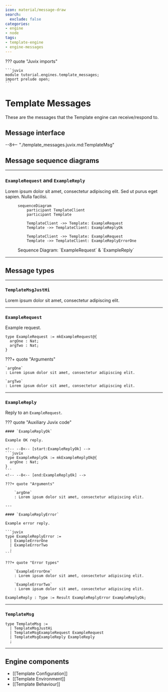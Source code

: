 ```yaml
---
icon: material/message-draw
search:
  exclude: false
categories:
- engine
- node
tags:
- template-engine
- engine-messages
---
```


??? quote "Juvix imports"

    ```juvix
    module tutorial.engines.template_messages;
    import prelude open;
    ```

# Template Messages

These are the messages that the Template engine can receive/respond to.

## Message interface

--8<-- "./template_messages.juvix.md:TemplateMsg"


## Message sequence diagrams

---

### `ExampleRequest` and `ExampleReply`

Lorem ipsum dolor sit amet, consectetur adipiscing elit.
Sed ut purus eget sapien. Nulla facilisi.

<!-- --8<-- [start:message-sequence-diagram-ExampleRequest] -->
<figure markdown="span">

```mermaid
sequenceDiagram
    participant TemplateClient
    participant Template

    TemplateClient ->> Template: ExampleRequest
    Template ->> TemplateClient: ExampleReplyOk

    TemplateClient ->> Template: ExampleRequest
    Template ->> TemplateClient: ExampleReplyErrorOne
```

<figcaption markdown="span">
Sequence Diagram: `ExampleRequest` & `ExampleReply`
</figcaption>
</figure>
<!-- --8<-- [end:message-sequence-diagram-ExampleRequest] -->

---

## Message types

---

### `TemplateMsgJustHi`

Lorem ipsum dolor sit amet, consectetur adipiscing elit.

---

### `ExampleRequest`

Example request.

<!-- --8<-- [start:ExampleRequest] -->
```juvix
type ExampleRequest := mkExampleRequest@{
  argOne : Nat;
  argTwo : Nat;
}
```
<!-- --8<-- [end:ExampleRequest] -->

???+ quote "Arguments"

    `argOne`
    : Lorem ipsum dolor sit amet, consectetur adipiscing elit.

    `argTwo`
    : Lorem ipsum dolor sit amet, consectetur adipiscing elit.

---

### `ExampleReply`

Reply to an `ExampleRequest`.

??? quote "Auxiliary Juvix code"

    #### `ExampleReplyOk`

    Example OK reply.

    <!-- --8<-- [start:ExampleReplyOk] -->
    ```juvix
    type ExampleReplyOk := mkExampleReplyOk@{
      argOne : Nat;
    }
    ```
    <!-- --8<-- [end:ExampleReplyOk] -->

    ???+ quote "Arguments"

        `argOne`
        : Lorem ipsum dolor sit amet, consectetur adipiscing elit.

    ---

    #### `ExampleReplyError`

    Example error reply.

    ```juvix
    type ExampleReplyError :=
      | ExampleErrorOne
      | ExampleErrorTwo
      ;
    ```

    ???+ quote "Error types"

        `ExampleErrorOne`
        : Lorem ipsum dolor sit amet, consectetur adipiscing elit.

        `ExampleErrorTwo`
        : Lorem ipsum dolor sit amet, consectetur adipiscing elit.

<!-- --8<-- [start:ExampleReply] -->
```juvix
ExampleReply : Type := Result ExampleReplyError ExampleReplyOk;
```
<!-- --8<-- [end:ExampleReply] -->

---

### `TemplateMsg`

<!-- --8<-- [start:TemplateMsg] -->
```juvix
type TemplateMsg :=
  | TemplateMsgJustHi
  | TemplateMsgExampleRequest ExampleRequest
  | TemplateMsgExampleReply ExampleReply
  ;
```
<!-- --8<-- [end:TemplateMsg] -->

---

## Engine components

- [[Template Configuration]]
- [[Template Environment]]
- [[Template Behaviour]]
